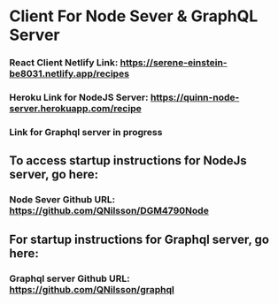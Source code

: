 # Client For Node Sever & GraphQL Server

### React Client Netlify Link: https://serene-einstein-be8031.netlify.app/recipes
### Heroku Link for NodeJS Server: https://quinn-node-server.herokuapp.com/recipe
### Link for Graphql server in progress

## To access startup instructions for NodeJs server, go here:
### Node Sever Github URL: https://github.com/QNilsson/DGM4790Node

## For startup instructions for Graphql server, go here:
### Graphql server Github URL: https://github.com/QNilsson/graphql
